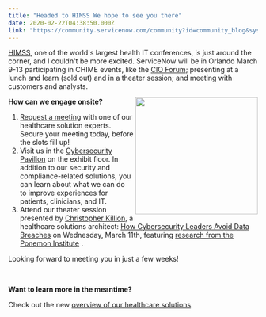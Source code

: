 ```yaml
---
title: "Headed to HIMSS We hope to see you there"
date: 2020-02-22T04:38:50.000Z
link: "https://community.servicenow.com/community?id=community_blog&sys_id=5ee10726dbcb441023f4a345ca9619c5"
---
```

<p><a href="https://www.himssconference.org/" target="_blank" rel="noopener noreferrer nofollow">HIMSS</a>, one of the world&#39;s largest health IT conferences, is just around the corner, and I couldn&#39;t be more excited. ServiceNow will be in Orlando March 9-13 participating in CHIME events, like the <a href="https://www.himssconference.org/education/chime-cio-forum" target="_blank" rel="noopener noreferrer nofollow">CIO Forum</a>; presenting at a lunch and learn (sold out) and in a theater session; and meeting with customers and analysts. </p>
<p><strong><img style="max-width: 100%; max-height: 480px; float: right;" src="https://community.servicenow.com/dc4c656bdb0b8c101cd8a345ca961949.iix" width="247" height="236" />How can we engage onsite? </strong></p>
<ol><li><a href="https://servicenow.jifflenow.com/himss2020/external_request/7d9ea8" target="_blank" rel="noopener noreferrer nofollow">Request a meeting</a> with one of our healthcare solution experts. Secure your meeting today, before the slots fill up!</li><li>Visit us in the <a href="https://himss20.mapyourshow.com/8_0/exhibitor/exhibitor-details.cfm?ExhID&#61;24585" target="_blank" rel="noopener noreferrer nofollow">Cybersecurity Pavilion</a> on the exhibit floor. In addition to our security and compliance-related solutions, you can learn about what we can do to improve experiences for patients, clinicians, and IT. </li><li>Attend our theater session presented by <a href="https://community.servicenow.com/community?id&#61;community_user_profile&amp;user&#61;cb3092e5db581fc09c9ffb651f961969" target="_blank" rel="noopener noreferrer nofollow">Christopher Killion</a>, a healthcare solutions architect: <a href="https://www.himssconference.org/session/how-cybersecurity-leaders-avoid-data-breaches-0" target="_blank" rel="noopener noreferrer nofollow">How Cybersecurity Leaders Avoid Data Breaches</a> on Wednesday, March 11th, featuring <a href="https://www.servicenow.com/lpayr/ponemon-vulnerability-reponse-in-hc.html" target="_blank" rel="noopener noreferrer nofollow">research from the Ponemon Institute</a> . </li></ol>
<p>Looking forward to meeting you in just a few weeks!</p>
<p> </p>
<p><strong>Want to learn more in the meantime? </strong></p>
<p>Check out the new <a href="https://www.servicenow.com/content/dam/servicenow-assets/public/en-us/doc-type/resource-center/solution-brief/hc-brief.pdf" target="_blank" rel="noopener noreferrer nofollow">overview of our healthcare solutions</a>. </p>